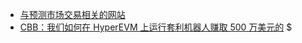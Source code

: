 - [与预测市场交易相关的网站](https://x.com/beefnoode/status/1980190263751610685)
- [CBB：我们如何在 HyperEVM 上运行套利机器人赚取 500 万美元的](https://x.com/Cbb0fe/status/1979969911934833077) $